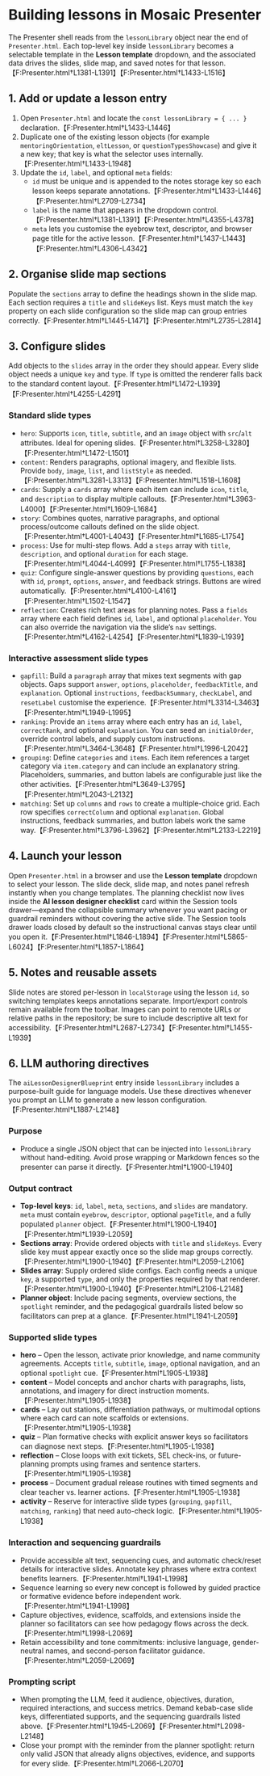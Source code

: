 # Building lessons in Mosaic Presenter

The Presenter shell reads from the `lessonLibrary` object near the end of `Presenter.html`. Each top-level key inside `lessonLibrary` becomes a selectable template in the **Lesson template** dropdown, and the associated data drives the slides, slide map, and saved notes for that lesson.【F:Presenter.html†L1381-L1391】【F:Presenter.html†L1433-L1516】

## 1. Add or update a lesson entry
1. Open `Presenter.html` and locate the `const lessonLibrary = { ... }` declaration.【F:Presenter.html†L1433-L1446】
2. Duplicate one of the existing lesson objects (for example `mentoringOrientation`, `eltLesson`, or `questionTypesShowcase`) and give it a new key; that key is what the selector uses internally.【F:Presenter.html†L1433-L1948】
3. Update the `id`, `label`, and optional `meta` fields:
   - `id` must be unique and is appended to the notes storage key so each lesson keeps separate annotations.【F:Presenter.html†L1433-L1446】【F:Presenter.html†L2709-L2734】
   - `label` is the name that appears in the dropdown control.【F:Presenter.html†L1381-L1391】【F:Presenter.html†L4355-L4378】
   - `meta` lets you customise the eyebrow text, descriptor, and browser page title for the active lesson.【F:Presenter.html†L1437-L1443】【F:Presenter.html†L4306-L4342】

## 2. Organise slide map sections
Populate the `sections` array to define the headings shown in the slide map. Each section requires a `title` and `slideKeys` list. Keys must match the `key` property on each slide configuration so the slide map can group entries correctly.【F:Presenter.html†L1445-L1471】【F:Presenter.html†L2735-L2814】

## 3. Configure slides
Add objects to the `slides` array in the order they should appear. Every slide object needs a unique `key` and `type`. If `type` is omitted the renderer falls back to the standard content layout.【F:Presenter.html†L1472-L1939】【F:Presenter.html†L4255-L4291】

### Standard slide types
- `hero`: Supports `icon`, `title`, `subtitle`, and an `image` object with `src`/`alt` attributes. Ideal for opening slides.【F:Presenter.html†L3258-L3280】【F:Presenter.html†L1472-L1501】
- `content`: Renders paragraphs, optional imagery, and flexible lists. Provide `body`, `image`, `list`, and `listStyle` as needed.【F:Presenter.html†L3281-L3313】【F:Presenter.html†L1518-L1608】
- `cards`: Supply a `cards` array where each item can include `icon`, `title`, and `description` to display multiple callouts.【F:Presenter.html†L3963-L4000】【F:Presenter.html†L1609-L1684】
- `story`: Combines quotes, narrative paragraphs, and optional process/outcome callouts defined on the slide object.【F:Presenter.html†L4001-L4043】【F:Presenter.html†L1685-L1754】
- `process`: Use for multi-step flows. Add a `steps` array with `title`, `description`, and optional `duration` for each stage.【F:Presenter.html†L4044-L4099】【F:Presenter.html†L1755-L1838】
- `quiz`: Configure single-answer questions by providing `questions`, each with `id`, `prompt`, `options`, `answer`, and feedback strings. Buttons are wired automatically.【F:Presenter.html†L4100-L4161】【F:Presenter.html†L1502-L1547】
- `reflection`: Creates rich text areas for planning notes. Pass a `fields` array where each field defines `id`, `label`, and optional `placeholder`. You can also override the navigation via the slide’s `nav` settings.【F:Presenter.html†L4162-L4254】【F:Presenter.html†L1839-L1939】

### Interactive assessment slide types
- `gapfill`: Build a `paragraph` array that mixes text segments with gap objects. Gaps support `answer`, `options`, `placeholder`, `feedbackTitle`, and `explanation`. Optional `instructions`, `feedbackSummary`, `checkLabel`, and `resetLabel` customise the experience.【F:Presenter.html†L3314-L3463】【F:Presenter.html†L1949-L1995】
- `ranking`: Provide an `items` array where each entry has an `id`, `label`, `correctRank`, and optional `explanation`. You can seed an `initialOrder`, override control labels, and supply custom instructions.【F:Presenter.html†L3464-L3648】【F:Presenter.html†L1996-L2042】
- `grouping`: Define `categories` and `items`. Each item references a target category via `item.category` and can include an explanatory string. Placeholders, summaries, and button labels are configurable just like the other activities.【F:Presenter.html†L3649-L3795】【F:Presenter.html†L2043-L2132】
- `matching`: Set up `columns` and `rows` to create a multiple-choice grid. Each row specifies `correctColumn` and optional `explanation`. Global instructions, feedback summaries, and button labels work the same way.【F:Presenter.html†L3796-L3962】【F:Presenter.html†L2133-L2219】

## 4. Launch your lesson
Open `Presenter.html` in a browser and use the **Lesson template** dropdown to select your lesson. The slide deck, slide map, and notes panel refresh instantly when you change templates. The planning checklist now lives inside the **AI lesson designer checklist** card within the Session tools drawer—expand the collapsible summary whenever you want pacing or guardrail reminders without covering the active slide. The Session tools drawer loads closed by default so the instructional canvas stays clear until you open it.【F:Presenter.html†L1846-L1894】【F:Presenter.html†L5865-L6024】【F:Presenter.html†L1857-L1864】

## 5. Notes and reusable assets
Slide notes are stored per-lesson in `localStorage` using the lesson `id`, so switching templates keeps annotations separate. Import/export controls remain available from the toolbar. Images can point to remote URLs or relative paths in the repository; be sure to include descriptive alt text for accessibility.【F:Presenter.html†L2687-L2734】【F:Presenter.html†L1455-L1939】

## 6. LLM authoring directives
The `aiLessonDesignerBlueprint` entry inside `lessonLibrary` includes a purpose-built guide for language models. Use these directives whenever you prompt an LLM to generate a new lesson configuration.【F:Presenter.html†L1887-L2148】

### Purpose
- Produce a single JSON object that can be injected into `lessonLibrary` without hand-editing. Avoid prose wrapping or Markdown fences so the presenter can parse it directly.【F:Presenter.html†L1900-L1940】

### Output contract
- **Top-level keys**: `id`, `label`, `meta`, `sections`, and `slides` are mandatory. `meta` must contain `eyebrow`, `descriptor`, optional `pageTitle`, and a fully populated `planner` object.【F:Presenter.html†L1900-L1940】【F:Presenter.html†L1939-L2059】
- **Sections array**: Provide ordered objects with `title` and `slideKeys`. Every slide key must appear exactly once so the slide map groups correctly.【F:Presenter.html†L1900-L1940】【F:Presenter.html†L2059-L2106】
- **Slides array**: Supply ordered slide configs. Each config needs a unique `key`, a supported `type`, and only the properties required by that renderer.【F:Presenter.html†L1900-L1940】【F:Presenter.html†L2106-L2148】
- **Planner object**: Include pacing segments, overview sections, the `spotlight` reminder, and the pedagogical guardrails listed below so facilitators can prep at a glance.【F:Presenter.html†L1941-L2059】

### Supported slide types
- **hero** – Open the lesson, activate prior knowledge, and name community agreements. Accepts `title`, `subtitle`, `image`, optional navigation, and an optional `spotlight` cue.【F:Presenter.html†L1905-L1938】
- **content** – Model concepts and anchor charts with paragraphs, lists, annotations, and imagery for direct instruction moments.【F:Presenter.html†L1905-L1938】
- **cards** – Lay out stations, differentiation pathways, or multimodal options where each card can note scaffolds or extensions.【F:Presenter.html†L1905-L1938】
- **quiz** – Plan formative checks with explicit answer keys so facilitators can diagnose next steps.【F:Presenter.html†L1905-L1938】
- **reflection** – Close loops with exit tickets, SEL check-ins, or future-planning prompts using frames and sentence starters.【F:Presenter.html†L1905-L1938】
- **process** – Document gradual release routines with timed segments and clear teacher vs. learner actions.【F:Presenter.html†L1905-L1938】
- **activity** – Reserve for interactive slide types (`grouping`, `gapfill`, `matching`, `ranking`) that need auto-check logic.【F:Presenter.html†L1905-L1938】

### Interaction and sequencing guardrails
- Provide accessible alt text, sequencing cues, and automatic check/reset details for interactive slides. Annotate key phrases where extra context benefits learners.【F:Presenter.html†L1941-L1998】
- Sequence learning so every new concept is followed by guided practice or formative evidence before independent work.【F:Presenter.html†L1941-L1998】
- Capture objectives, evidence, scaffolds, and extensions inside the planner so facilitators can see how pedagogy flows across the deck.【F:Presenter.html†L1998-L2069】
- Retain accessibility and tone commitments: inclusive language, gender-neutral names, and second-person facilitator guidance.【F:Presenter.html†L2059-L2069】

### Prompting script
- When prompting the LLM, feed it audience, objectives, duration, required interactions, and success metrics. Demand kebab-case slide keys, differentiated supports, and the sequencing guardrails listed above.【F:Presenter.html†L1945-L2069】【F:Presenter.html†L2098-L2148】
- Close your prompt with the reminder from the planner spotlight: return only valid JSON that already aligns objectives, evidence, and supports for every slide.【F:Presenter.html†L2066-L2070】
